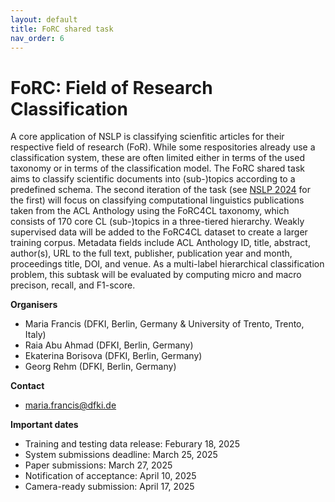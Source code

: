 ```yaml
---
layout: default
title: FoRC shared task
nav_order: 6
---
```


# FoRC: Field of Research Classification

A core application of NSLP is classifying scienfitic articles for their respective field of research (FoR). While some respositories already use a classification system, these are often limited either in terms of the used taxonomy or in terms of the classification model. The FoRC shared task aims to classify scientific documents into (sub-)topics according to a predefined schema. The second iteration of the task (see [NSLP 2024](https://nfdi4ds.github.io/nslp2024/docs/forc_shared_task.html) for the first) will focus on classifying computational linguistics publications taken from the ACL Anthology using the FoRC4CL taxonomy, which consists of 170 core CL (sub-)topics in a three-tiered hierarchy. Weakly supervised data will be added to the FoRC4CL dataset to create a larger training corpus. Metadata fields include ACL Anthology ID, title, abstract, author(s), URL to the full text, publisher, publication year and month, proceedings title, DOI, and venue. As a multi-label hierarchical classification problem, this subtask will be evaluated by computing micro and macro precison, recall, and F1-score.

**Organisers**

* Maria Francis (DFKI, Berlin, Germany & University of Trento, Trento, Italy)
* Raia Abu Ahmad (DFKI, Berlin, Germany)
* Ekaterina Borisova (DFKI, Berlin, Germany) 
* Georg Rehm (DFKI, Berlin, Germany) 

**Contact**

* maria.francis@dfki.de

**Important dates**

* Training and testing data release: Feburary 18, 2025
* System submissions deadline: March 25, 2025
* Paper submissions: March 27, 2025
* Notification of acceptance: April 10, 2025
* Camera-ready submission: April 17, 2025
